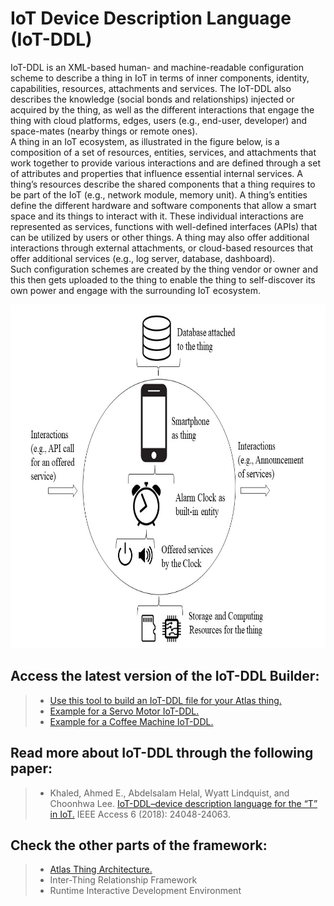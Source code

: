# IoT Device Description Language (IoT-DDL)
IoT-DDL is an XML-based human- and machine-readable configuration scheme to describe a thing in IoT in terms of inner components, identity, capabilities, resources, attachments and services. The IoT-DDL also describes the knowledge (social bonds and relationships) injected or acquired by the thing, as well as the different interactions that engage the thing with cloud platforms, edges, users (e.g., end-user, developer) and space-mates (nearby things or remote ones). 
<br />
A thing in an IoT ecosystem, as illustrated in the figure below, is a composition of a set of resources, entities, services, and attachments that work together to provide various interactions and are defined through a set of attributes and properties that influence essential internal services. A thing’s resources describe the shared components that a thing requires to be part of the IoT (e.g., network module, memory unit). A thing’s entities define the different hardware and software components that allow a smart space and its things to interact with it. These individual interactions are represented as services, functions with well-defined interfaces (APIs) that can be utilized by users or other things. A thing may also offer additional interactions through external attachments, or cloud-based resources that offer additional services (e.g., log server, database, dashboard).
<br />
Such configuration schemes are created by the thing vendor or owner and this then gets uploaded to the thing to enable the thing to self-discover its own power and engage with the surrounding IoT ecosystem.


<p align="center">
  <img src="https://github.com/AtlasFramework/IoT-DDL/blob/master/Resources/ThingTaxnomy.jpg" width="700" height="550" title="The Architecture">
</p>


## Access the latest version of the IoT-DDL Builder:
> - [Use this tool to build an IoT-DDL file for your Atlas thing.](https://atlasframework.github.io/IoT-DDL/DDL_Builder/builder.html)
> - [Example for a Servo Motor IoT-DDL.](https://github.com/AtlasFramework/IoT-DDL/blob/master/Resources/Servo_motor.xml)
> - [Example for a Coffee Machine IoT-DDL.](https://github.com/AtlasFramework/IoT-DDL/blob/master/Resources/Coffee_Machine_IoTDDL.xml)


## Read more about IoT-DDL through the following paper:
> - Khaled, Ahmed E., Abdelsalam Helal, Wyatt Lindquist, and Choonhwa Lee. [IoT-DDL–device description language for the “T” in IoT.](https://ieeexplore.ieee.org/stamp/stamp.jsp?tp=&arnumber=8334820) IEEE Access 6 (2018): 24048-24063.


## Check the other parts of the framework:
> - [Atlas Thing Architecture.](https://github.com/AtlasFramework/Atlas-Thing-Architecture)
> - Inter-Thing Relationship Framework
> - Runtime Interactive Development Environment
 
 
